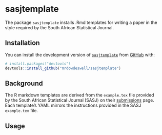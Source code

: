 
<!-- README.md is generated from README.Rmd. Please edit that file. To render README.md use `devtools::build_readme()` -->

# sasjtemplate

<!-- badges: start -->
<!-- badges: end -->

The package `sasjtemplate` installs .Rmd templates for writing a paper
in the style required by the South African Statistical Journal.

## Installation

You can install the development version of
[`sasjtemplate`](https://github.com/mrdowdeswell/sasjtemplate) from
[GitHub](https://github.com/) with:

``` r
# install.packages("devtools")
devtools::install_github("mrdowdeswell/sasjtemplate")
```

## Background

The R markdown templates are derived from the `example.tex` file
provided by the South African Statistical Journal (SASJ) on their
[submissions](https://www.journals.ac.za/index.php/sasj/about/submissions)
page. Each template’s YAML mirrors the instructions provided in the SASJ
`example.tex` file.

## Usage

